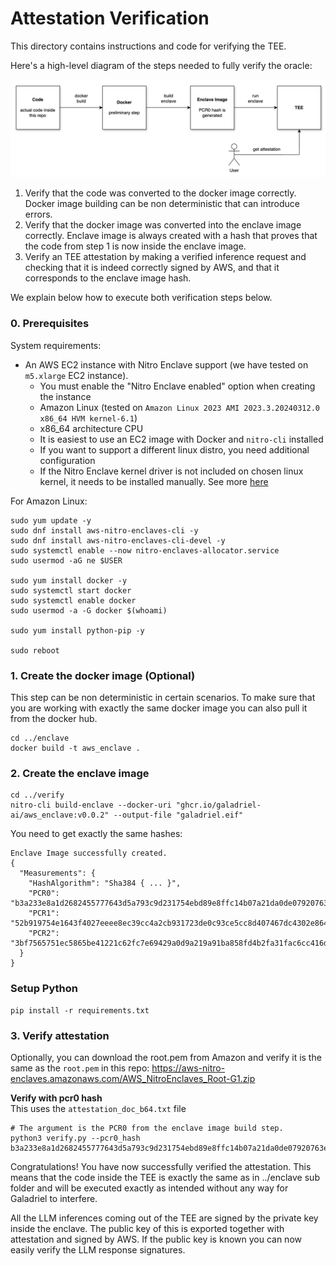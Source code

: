 # Attestation Verification

This directory contains instructions and code for verifying the TEE.

Here's a high-level diagram of the steps needed to fully verify the oracle:

![](/verification-diagram2.png)

1. Verify that the code was converted to the docker image correctly. Docker image building can be non deterministic that can introduce errors.
2. Verify that the docker image was converted into the enclave image correctly. Enclave image is always created with a hash that proves that the code from step 1 is now inside the enclave image.
3. Verify an TEE attestation by making a verified inference request and checking that it is indeed correctly signed by AWS, and that it corresponds to the enclave image hash.

We explain below how to execute both verification steps below. 

### 0. Prerequisites

System requirements:

* An AWS EC2 instance with Nitro Enclave support (we have tested on `m5.xlarge` EC2 instance).
    * You must enable the "Nitro Enclave enabled" option when creating the instance
    * Amazon Linux (tested on `Amazon Linux 2023 AMI 2023.3.20240312.0 x86_64 HVM kernel-6.1`)
    * x86_64 architecture CPU
    * It is easiest to use an EC2 image with Docker and `nitro-cli` installed
    * If you want to support a different linux distro, you need additional configuration
    * If the Nitro Enclave kernel driver is not included on chosen linux kernel, it needs to be installed manually. See more [here](https://github.com/aws/aws-nitro-enclaves-cli/blob/main/docs/ubuntu_20.04_how_to_install_nitro_cli_from_github_sources.md)


For Amazon Linux:

```shell
sudo yum update -y
sudo dnf install aws-nitro-enclaves-cli -y
sudo dnf install aws-nitro-enclaves-cli-devel -y
sudo systemctl enable --now nitro-enclaves-allocator.service
sudo usermod -aG ne $USER

sudo yum install docker -y
sudo systemctl start docker
sudo systemctl enable docker
sudo usermod -a -G docker $(whoami)

sudo yum install python-pip -y

sudo reboot
```

### 1. Create the docker image (Optional)

This step can be non deterministic in certain scenarios. To make sure that you are working with exactly the same docker image you can also pull it from the docker hub.

```shell
cd ../enclave
docker build -t aws_enclave .
```

### 2. Create the enclave image

```shell
cd ../verify
nitro-cli build-enclave --docker-uri "ghcr.io/galadriel-ai/aws_enclave:v0.0.2" --output-file "galadriel.eif"
```

You need to get exactly the same hashes:

```shell
Enclave Image successfully created.
{
  "Measurements": {
    "HashAlgorithm": "Sha384 { ... }",
    "PCR0": "b3a233e8a1d2682455777643d5a793c9d231754ebd89e8ffc14b07a21da0de07920763e87f8cc6eb3a6d362beeb4f541",
    "PCR1": "52b919754e1643f4027eeee8ec39cc4a2cb931723de0c93ce5cc8d407467dc4302e86490c01c0d755acfe10dbf657546",
    "PCR2": "3bf7565751ec5865be41221c62fc7e69429a0d9a219a91ba858fd4b2fa31fac6cc416d5eca29cc9405a83749c896e494"
  }
}
```

### Setup Python

```shell
pip install -r requirements.txt
```

### 3. Verify attestation

Optionally, you can download the root.pem from Amazon and verify it is the same 
as the `root.pem` in this repo: https://aws-nitro-enclaves.amazonaws.com/AWS_NitroEnclaves_Root-G1.zip

**Verify with pcr0 hash**  
This uses the `attestation_doc_b64.txt` file
```shell
# The argument is the PCR0 from the enclave image build step.
python3 verify.py --pcr0_hash b3a233e8a1d2682455777643d5a793c9d231754ebd89e8ffc14b07a21da0de07920763e87f8cc6eb3a6d362beeb4f541
```

Congratulations! You have now successfully verified the attestation. This means that the code inside the TEE is exactly the same as in ../enclave sub folder and will be executed exactly as intended without any way for Galadriel to interfere.

All the LLM inferences coming out of the TEE are signed by the private key inside the enclave. The public key of this is exported together with attestation and signed by AWS. If the public key is known you can now easily verify the LLM response signatures.